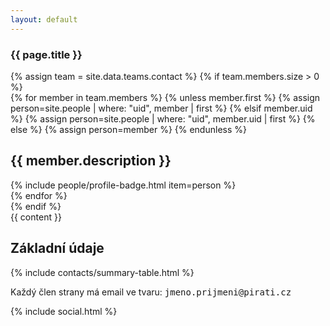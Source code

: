 ```yaml
---
layout: default
---
```


<div class="container container--default pt-8 lg:py-24">
  <article class="space-y-8 lg:space-y-16">
    <div class="lg:flex lg:mt-8 space-y-16 lg:space-y-0 lg:space-x-8 xl:space-x-16">
      <section class="lg:w-3/5 xl:w-2/3">
        <h1 class="head-alt-md md:head-alt-lg max-w-5xl mb-8">{{ page.title }}</h1>
        {% assign team = site.data.teams.contact %}
        {% if team.members.size > 0 %}
        <div class="space-y-8">
          {% for member in team.members %}
            {% unless member.first %}
              {% assign person=site.people | where: "uid", member | first %}
            {% elsif member.uid %}
              {% assign person=site.people | where: "uid", member.uid | first %}
            {% else %}
              {% assign person=member %}
            {% endunless %}
            <div>
              <h2 class="head-heavy-sm mb-2 lg:mb-4">{{ member.description }}</h2>
              <div class="card elevation-3">
                <div class="card__body">
                  {% include people/profile-badge.html item=person %}
                </div>
              </div>
            </div>
          {% endfor %}
        </div>
        {% endif %}
        <div class="content-block w-full lg:mt-8">
          {{ content }}
        </div>
      </section>
      <section class="lg:w-2/5 xl:w-1/3 lg:pt-0">
        <div class="lg:card lg:elevation-10">
          <div class="lg:card__body content-block">
            <h2>Základní údaje</h2>
            <div class="space-y-4">
              {% include contacts/summary-table.html %}
    		      <p>Každý člen strany má email ve tvaru: <tt>jmeno.prijmeni@pirati.cz</tt></p>
            </div>
          </div>
        </div>
      </section>
    </div>
    {% include social.html %}
  </article>
</div>

